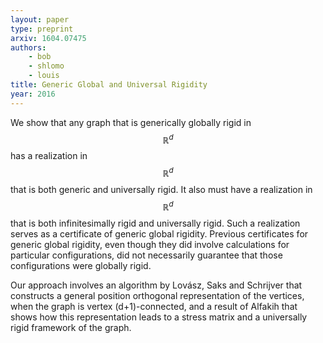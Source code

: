 ```yaml
---
layout: paper
type: preprint
arxiv: 1604.07475
authors:
    - bob
    - shlomo
    - louis
title: Generic Global and Universal Rigidity
year: 2016
---
```


We show that any graph that is generically globally rigid in $$\mathbb{R}^d$$ has a realization in $$\mathbb{R}^d$$ that 
is both generic and universally rigid. It also must have a realization in $$\mathbb{R}^d$$ that is both infinitesimally 
rigid and universally rigid. Such a realization serves as a certificate of generic global rigidity. Previous 
certificates for generic global rigidity, even though they did involve calculations for 
particular configurations, did not necessarily guarantee that those configurations were globally rigid. 

Our approach involves an algorithm by Lovász, Saks and Schrijver that constructs a general position 
orthogonal representation of the vertices, when the graph is vertex (d+1)-connected, and a result of 
Alfakih that shows how this representation leads to a stress matrix and a universally rigid framework of the graph.
